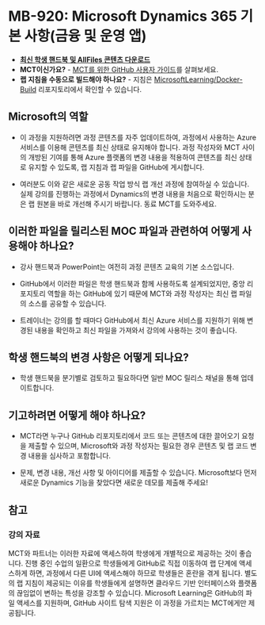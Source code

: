 # MB-920: Microsoft Dynamics 365 기본 사항(금융 및 운영 앱)

- **[최신 학생 핸드북 및 AllFiles 콘텐츠 다운로드](https://learningdownloadcenter.microsoft.com/)**
- **MCT이신가요?** - [MCT를 위한 GitHub 사용자 가이드](https://microsoftlearning.github.io/MCT-User-Guide/)를 살펴보세요.
- **랩 지침을 수동으로 빌드해야 하나요?** - 지침은 [MicrosoftLearning/Docker-Build](https://github.com/MicrosoftLearning/Docker-Build) 리포지토리에서 확인할 수 있습니다.

## Microsoft의 역할

- 이 과정을 지원하려면 과정 콘텐츠를 자주 업데이트하여, 과정에서 사용하는 Azure 서비스를 이용해 콘텐츠를 최신 상태로 유지해야 합니다.  과정 작성자와 MCT 사이의 개방된 기여를 통해 Azure 플랫폼의 변경 내용을 적용하여 콘텐츠를 최신 상태로 유지할 수 있도록, 랩 지침과 랩 파일을 GitHub에 게시합니다.

- 여러분도 이와 같은 새로운 공동 작업 방식 랩 개선 과정에 참여하실 수 있습니다. 실제 강의를 진행하는 과정에서 Dynamics의 변경 내용을 처음으로 확인하시는 분은 랩 원본을 바로 개선해 주시기 바랍니다.  동료 MCT를 도와주세요.

## 이러한 파일을 릴리스된 MOC 파일과 관련하여 어떻게 사용해야 하나요?

- 강사 핸드북과 PowerPoint는 여전히 과정 콘텐츠 교육의 기본 소스입니다.

- GitHub에서 이러한 파일은 학생 핸드북과 함께 사용하도록 설계되었지만, 중앙 리포지토리 역할을 하는 GitHub에 있기 때문에 MCT와 과정 작성자는 최신 랩 파일의 소스를 공유할 수 있습니다.

- 트레이너는 강의를 할 때마다 GitHub에서 최신 Azure 서비스를 지원하기 위해 변경된 내용을 확인하고 최신 파일을 가져와서 강의에 사용하는 것이 좋습니다.

## 학생 핸드북의 변경 사항은 어떻게 되나요?

- 학생 핸드북을 분기별로 검토하고 필요하다면 일반 MOC 릴리스 채널을 통해 업데이트합니다.

## 기고하려면 어떻게 해야 하나요?

- MCT라면 누구나 GitHub 리포지토리에서 코드 또는 콘텐츠에 대한 끌어오기 요청을 제출할 수 있으며, Microsoft와 과정 작성자는 필요한 경우 콘텐츠 및 랩 코드 변경 내용을 심사하고 포함합니다.

- 문제, 변경 내용, 개선 사항 및 아이디어를 제출할 수 있습니다.  Microsoft보다 먼저 새로운 Dynamics 기능을 찾았다면  새로운 데모를 제출해 주세요!

## 참고

### 강의 자료

MCT와 파트너는 이러한 자료에 액세스하여 학생에게 개별적으로 제공하는 것이 좋습니다.  진행 중인 수업의 일환으로 학생들에게 GitHub로 직접 이동하여 랩 단계에 액세스하게 하면, 과정에서 다른 UI에 액세스해야 하므로 학생들은 혼란을 겪게 됩니다. 별도의 랩 지침이 제공되는 이유를 학생들에게 설명하면 클라우드 기반 인터페이스와 플랫폼의 끊임없이 변하는 특성을 강조할 수 있습니다. Microsoft Learning은 GitHub의 파일 액세스를 지원하며, GitHub 사이트 탐색 지원은 이 과정을 가르치는 MCT에게만 제공됩니다.
